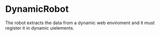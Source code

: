 # DynamicRobot

The robot extracts the data from a dynamic web enviroment and it must register it in dynamic uielements.
